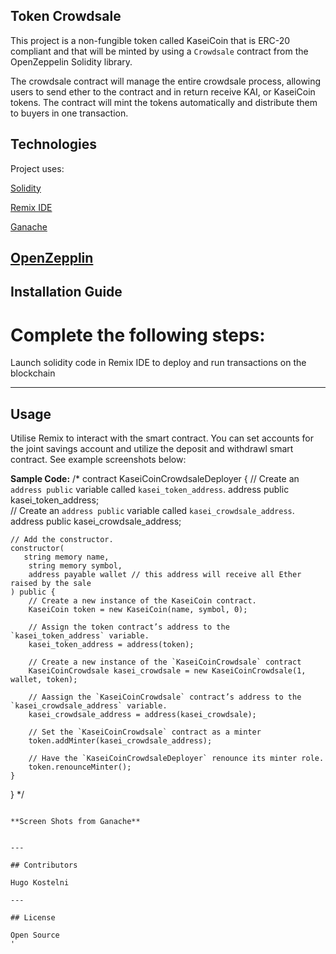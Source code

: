 ## Token Crowdsale

This project is a non-fungible token called KaseiCoin that is ERC-20 compliant and that will be minted by using a `Crowdsale` contract from the OpenZeppelin Solidity library.

The crowdsale contract will manage the entire crowdsale process, allowing users to send ether to the contract and in return receive KAI, or KaseiCoin tokens. The contract will mint the tokens automatically and distribute them to buyers in one transaction.

## Technologies

Project uses:

[Solidity](https://docs.soliditylang.org/en/v0.8.14/)

[Remix IDE](https://remix-project.org/)

[Ganache](https://trufflesuite.com/ganache/)

[OpenZepplin](https://www.openzeppelin.com/contracts)
---

## Installation Guide

# Complete the following steps:

Launch solidity code in Remix IDE to deploy and run transactions on the blockchain


---

## Usage

Utilise Remix to interact with the smart contract. You can set accounts for the joint savings account and utilize the deposit and withdrawl smart contract. See example screenshots below:



**Sample Code:**
/*
contract KaseiCoinCrowdsaleDeployer {
    // Create an `address public` variable called `kasei_token_address`.
    address public kasei_token_address;    
    // Create an `address public` variable called `kasei_crowdsale_address`.
    address public kasei_crowdsale_address;

    // Add the constructor.
    constructor(
       string memory name,
        string memory symbol,
        address payable wallet // this address will receive all Ether raised by the sale
    ) public {
        // Create a new instance of the KaseiCoin contract.
        KaseiCoin token = new KaseiCoin(name, symbol, 0);
        
        // Assign the token contract’s address to the `kasei_token_address` variable.
        kasei_token_address = address(token);

        // Create a new instance of the `KaseiCoinCrowdsale` contract
        KaseiCoinCrowdsale kasei_crowdsale = new KaseiCoinCrowdsale(1, wallet, token);
            
        // Aassign the `KaseiCoinCrowdsale` contract’s address to the `kasei_crowdsale_address` variable.
        kasei_crowdsale_address = address(kasei_crowdsale);

        // Set the `KaseiCoinCrowdsale` contract as a minter
        token.addMinter(kasei_crowdsale_address);
        
        // Have the `KaseiCoinCrowdsaleDeployer` renounce its minter role.
        token.renounceMinter();
    }
}
*/
```

**Screen Shots from Ganache**


---

## Contributors

Hugo Kostelni

---

## License

Open Source
'